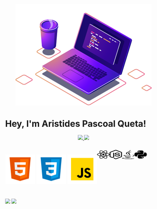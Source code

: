 <div align="center">

![Imagem de ilustração](images/computer-illustration.png)
</div>

# Hey, I'm Aristides Pascoal Queta!

<div align="center">
  <a href="https://github.com/aristidesquetajr">
  <img height="180em" src="https://github-readme-stats.vercel.app/api?username=aristidesquetajr&show_icons=true&theme=dracula&include_all_commits=true&count_private=true"/>
  <img height="180em" src="https://github-readme-stats.vercel.app/api/top-langs/?username=aristidesquetajr&layout=compact&langs_count=7&theme=dracula"/>
  </a>
</div>

##

<div style="display: flex">

  ![HTML5](images/icons8-html-5.svg)
  ![CSS3](images/icons8-css3.svg)
  ![Javascript](images/icons8-javascript.svg)

  <img src="images/react.svg" width="40" height="30">
  <img src="images/node-js.svg" width="40" height="30">
  <img src="images/Java.svg" width="40" height="30">
  <img src="images/python.svg" width="40" height="30">
</div>
 
##
 
<div> 
    <a href="https://instagram.com/aristidesquetajr" target="_blank"><img src="https://img.shields.io/badge/-Instagram-%23E4405F?style=for-the-badge&logo=instagram&logoColor=white" target="_blank"></a>
    <a href = "mailto:aristidesquetajr@gmail.com"><img src="https://img.shields.io/badge/-Gmail-%23333?style=for-the-badge&logo=gmail&logoColor=white" target="_blank"></a>
</div>
